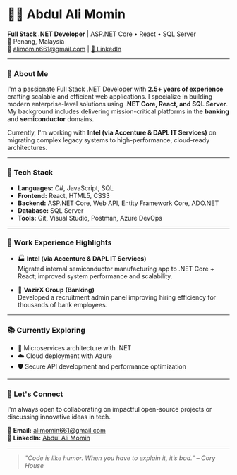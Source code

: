 # 👨‍💻 Abdul Ali Momin

**Full Stack .NET Developer** | ASP.NET Core • React • SQL Server  
📍 Penang, Malaysia  
📧 alimomin661@gmail.com | [🔗 LinkedIn](https://www.linkedin.com/in/abdul-ali-momin-92bb57211/)

---

### 🚀 About Me

I'm a passionate Full Stack .NET Developer with **2.5+ years of experience** crafting scalable and efficient web applications. I specialize in building modern enterprise-level solutions using **.NET Core, React, and SQL Server**. My background includes delivering mission-critical platforms in the **banking** and **semiconductor** domains.

Currently, I'm working with **Intel (via Accenture & DAPL IT Services)** on migrating complex legacy systems to high-performance, cloud-ready architectures.

---

### 🧰 Tech Stack

- **Languages:** C#, JavaScript, SQL
- **Frontend:** React, HTML5, CSS3
- **Backend:** ASP.NET Core, Web API, Entity Framework Core, ADO.NET
- **Database:** SQL Server
- **Tools:** Git, Visual Studio, Postman, Azure DevOps

---

### 💼 Work Experience Highlights

- 🏭 **Intel (via Accenture & DAPL IT Services)**  
  Migrated internal semiconductor manufacturing app to .NET Core + React; improved system performance and scalability.

- 🏦 **VazirX Group (Banking)**  
  Developed a recruitment admin panel improving hiring efficiency for thousands of bank employees.

---

### 📚 Currently Exploring

- 🔁 Microservices architecture with .NET
- ☁️ Cloud deployment with Azure
- 🛡️ Secure API development and performance optimization

---

### 🤝 Let's Connect

I'm always open to collaborating on impactful open-source projects or discussing innovative ideas in tech.

📩 **Email:** alimomin661@gmail.com  
🔗 **LinkedIn:** [Abdul Ali Momin](https://www.linkedin.com/in/abdul-ali-momin-92bb57211/)

---

> *"Code is like humor. When you have to explain it, it’s bad." – Cory House*
